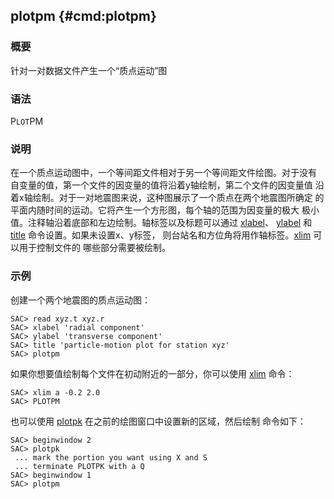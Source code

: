 ## plotpm {#cmd:plotpm}

### 概要

针对一对数据文件产生一个“质点运动”图

### 语法

P`LOT`PM

### 说明

在一个质点运动图中，一个等间距文件相对于另一个等间距文件绘图。对于没有
自变量的值，第一个文件的因变量的值将沿着y轴绘制，第二个文件的因变量值
沿着x轴绘制。对于一对地震图来说，这种图展示了一个质点在两个地震图所确定
的平面内随时间的运动。它将产生一个方形图，每个轴的范围为因变量的极大
极小值。注释轴沿着底部和左边绘制。轴标签以及标题可以通过
[xlabel](/commands/xlabel.md)、 [ylabel](/commands/ylabel.md) 和
[title](/commands/title.md) 命令设置。如果未设置x、y标签，
则台站名和方位角将用作轴标签。[xlim](/commands/xlim.md)
可以用于控制文件的 哪些部分需要被绘制。

### 示例

创建一个两个地震图的质点运动图：

``` {.bash}
SAC> read xyz.t xyz.r
SAC> xlabel 'radial component'
SAC> ylabel 'transverse component'
SAC> title 'particle-motion plot for station xyz'
SAC> plotpm
```

如果你想要值绘制每个文件在初动附近的一部分，你可以使用
[xlim](/commands/xlim.md) 命令：

``` {.bash}
SAC> xlim a -0.2 2.0
SAC> PLOTPM
```

也可以使用 [plotpk](/commands/plotpk.md)
在之前的绘图窗口中设置新的区域，然后绘制 命令如下：

``` {.bash}
SAC> beginwindow 2
SAC> plotpk
 ... mark the portion you want using X and S
 ... terminate PLOTPK with a Q
SAC> beginwindow 1
SAC> plotpm
```
